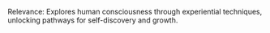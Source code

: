 Relevance: Explores human consciousness through experiential techniques, unlocking pathways for self-discovery and growth.